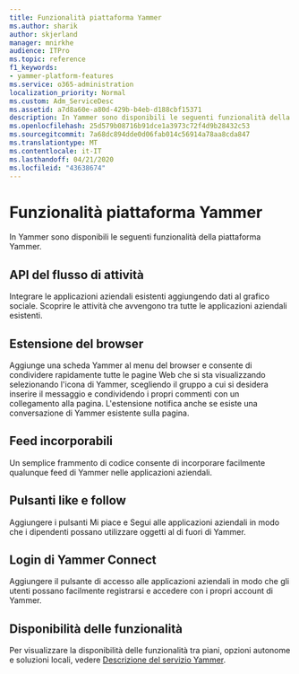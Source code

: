 ```yaml
---
title: Funzionalità piattaforma Yammer
ms.author: sharik
author: skjerland
manager: mnirkhe
audience: ITPro
ms.topic: reference
f1_keywords:
- yammer-platform-features
ms.service: o365-administration
localization_priority: Normal
ms.custom: Adm_ServiceDesc
ms.assetid: a7d8a60e-a80d-429b-b4eb-d188cbf15371
description: In Yammer sono disponibili le seguenti funzionalità della piattaforma Yammer.
ms.openlocfilehash: 25d579b08716b91dce1a3973c72f4d9b28432c53
ms.sourcegitcommit: 7a68dc894dde0d06fab014c56914a78aa8cda847
ms.translationtype: MT
ms.contentlocale: it-IT
ms.lasthandoff: 04/21/2020
ms.locfileid: "43638674"
---
```

# <a name="yammer-platform-features"></a>Funzionalità piattaforma Yammer

In Yammer sono disponibili le seguenti funzionalità della piattaforma Yammer.
 
## <a name="activity-stream-api"></a>API del flusso di attività

Integrare le applicazioni aziendali esistenti aggiungendo dati al grafico sociale. Scoprire le attività che avvengono tra tutte le applicazioni aziendali esistenti.
  
## <a name="browser-extension"></a>Estensione del browser

Aggiunge una scheda Yammer al menu del browser e consente di condividere rapidamente tutte le pagine Web che si sta visualizzando selezionando l'icona di Yammer, scegliendo il gruppo a cui si desidera inserire il messaggio e condividendo i propri commenti con un collegamento alla pagina. L'estensione notifica anche se esiste una conversazione di Yammer esistente sulla pagina. 

## <a name="embeddable-feeds"></a>Feed incorporabili

Un semplice frammento di codice consente di incorporare facilmente qualunque feed di Yammer nelle applicazioni aziendali.
  
## <a name="like-and-follow-buttons"></a>Pulsanti like e follow

Aggiungere i pulsanti Mi piace e Segui alle applicazioni aziendali in modo che i dipendenti possano utilizzare oggetti al di fuori di Yammer.
  
## <a name="yammer-connect-login"></a>Login di Yammer Connect

Aggiungere il pulsante di accesso alle applicazioni aziendali in modo che gli utenti possano facilmente registrarsi e accedere con i propri account di Yammer.

## <a name="feature-availability"></a>Disponibilità delle funzionalità

Per visualizzare la disponibilità delle funzionalità tra piani, opzioni autonome e soluzioni locali, vedere [Descrizione del servizio Yammer](yammer-service-description.md).
  

